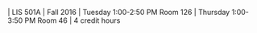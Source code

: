 | LIS 501A | Fall 2016 | Tuesday 1:00-2:50 PM Room 126 | Thursday 1:00-3:50 PM Room 46 | 4 credit hours
